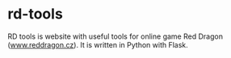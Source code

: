 # rd-tools
RD tools is website with useful tools for online game Red Dragon (www.reddragon.cz). It is written in Python with Flask.
